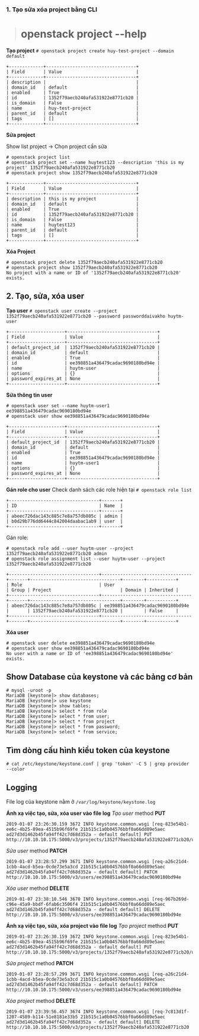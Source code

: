 
### 1. Tạo sửa xóa project bằng CLI
># openstack project --help

**Tạo project**
`# openstack project create huy-test-project --domain default`

```
+-------------+----------------------------------+
| Field       | Value                            |
+-------------+----------------------------------+
| description |                                  |
| domain_id   | default                          |
| enabled     | True                             |
| id          | 1352f79aecb240afa531922e8771cb20 |
| is_domain   | False                            |
| name        | huy-test-project                 |
| parent_id   | default                          |
| tags        | []                               |
+-------------+----------------------------------+
```

**Sửa project**

Show list project -> Chọn project cần sửa 
```
# openstack project list 
# openstack project set --name huytest123 --description 'this is my project' 1352f79aecb240afa531922e8771cb20
# openstack project show 1352f79aecb240afa531922e8771cb20
```
```
+-------------+----------------------------------+
| Field       | Value                            |
+-------------+----------------------------------+
| description | this is my project               |
| domain_id   | default                          |
| enabled     | True                             |
| id          | 1352f79aecb240afa531922e8771cb20 |
| is_domain   | False                            |
| name        | huytest123                       |
| parent_id   | default                          |
| tags        | []                               |
+-------------+----------------------------------+
```

**Xóa Project**
```
# openstack project delete 1352f79aecb240afa531922e8771cb20
# openstack project show 1352f79aecb240afa531922e8771cb20
No project with a name or ID of '1352f79aecb240afa531922e8771cb20' exists.
```

## 2. Tạo, sửa, xóa user

**Tạo user**
`# openstack user create --project 1352f79aecb240afa531922e8771cb20 --password passworddaivakho huytm-user`
```
+---------------------+----------------------------------+
| Field               | Value                            |
+---------------------+----------------------------------+
| default_project_id  | 1352f79aecb240afa531922e8771cb20 |
| domain_id           | default                          |
| enabled             | True                             |
| id                  | ee398851a436479cadac9690180bd94e |
| name                | huytm-user                       |
| options             | {}                               |
| password_expires_at | None                             |
+---------------------+----------------------------------+
```

**Sửa thông tin user**
```
# openstack user set --name huytm-user1 ee398851a436479cadac9690180bd94e
# openstack user show ee398851a436479cadac9690180bd94e
```
```
+---------------------+----------------------------------+
| Field               | Value                            |
+---------------------+----------------------------------+
| default_project_id  | 1352f79aecb240afa531922e8771cb20 |
| domain_id           | default                          |
| enabled             | True                             |
| id                  | ee398851a436479cadac9690180bd94e |
| name                | huytm-user1                      |
| options             | {}                               |
| password_expires_at | None                             |
+---------------------+----------------------------------+
```

**Gán role cho user**
Check danh sách các role hiện tại
`# openstack role list`
```
+----------------------------------+-------+
| ID                               | Name  |
+----------------------------------+-------+
| abeec726dac143c885c7e8a757db805c | admin |
| b0d29b776dd6444c842004daabac1ab9 | user  |
+----------------------------------+-------+
```
Gán role:
```
# openstack role add --user huytm-user --project 1352f79aecb240afa531922e8771cb20 admin
# openstack role assignment list --user huytm-user --project 1352f79aecb240afa531922e8771cb20
```

```
+----------------------------------+----------------------------------+-------+----------------------------------+--------+-----------+
| Role                             | User                             | Group | Project                          | Domain | Inherited |
+----------------------------------+----------------------------------+-------+----------------------------------+--------+-----------+
| abeec726dac143c885c7e8a757db805c | ee398851a436479cadac9690180bd94e |       | 1352f79aecb240afa531922e8771cb20 |        | False     |
+----------------------------------+----------------------------------+-------+----------------------------------+--------+-----------+

```

**Xóa user**

```
# openstack user delete ee398851a436479cadac9690180bd94e
# openstack user show ee398851a436479cadac9690180bd94e
No user with a name or ID of 'ee398851a436479cadac9690180bd94e' exists.
```

## Show Database của keystone và các bảng cơ bản
```
# mysql -uroot -p
MariaDB [keystone]> show databases;
MariaDB [keystone]> use keystone
MariaDB [keystone]> show tables;
MariaDB [keystone]> select * from role
MariaDB [keystone]> select * from user;
MariaDB [keystone]> select * from project
MariaDB [keystone]> select * from password;
MariaDB [keystone]> select * from service;
```

## Tìm dòng cấu hình kiểu token của keystone
`# cat /etc/keystone/keystone.conf | grep 'token' -C 5 | grep provider --color`

## Logging

File log của keystone nằm ở `/var/log/keystone/keystone.log`

**Ánh xạ việc tạo, sửa, xóa user vào file log**
_Tạo user_ method **PUT**
```
2019-01-07 23:26:30.159 3672 INFO keystone.common.wsgi [req-823e54b1-ee6c-4b25-89ea-4515b96f69fe 21b515c1a0b04576bbf0a66dd89e5aec ad27d3d1462b45fa94ff42c7d68d352a - default default] PUT http://10.10.10.175:5000/v3/projects/1352f79aecb240afa531922e8771cb20/users/ee398851a436479cadac9690180bd94e/roles/abeec726dac143c885c7e8a757db805c
```

_Sửa user_ method **PATCH**

```
2019-01-07 23:28:57.299 3671 INFO keystone.common.wsgi [req-a26c21d4-1cbb-4acd-b5ea-0cde73e5a3cd 21b515c1a0b04576bbf0a66dd89e5aec ad27d3d1462b45fa94ff42c7d68d352a - default default] PATCH http://10.10.10.175:5000/v3/users/ee398851a436479cadac9690180bd94e
```

_Xóa user_ method **DELETE**

```
2019-01-07 23:38:10.546 3670 INFO keystone.common.wsgi [req-967b269d-c96e-45a9-bbdf-6fab6c3506f4 21b515c1a0b04576bbf0a66dd89e5aec ad27d3d1462b45fa94ff42c7d68d352a - default default] DELETE http://10.10.10.175:5000/v3/users/ee398851a436479cadac9690180bd94e
```
**Ánh xạ việc tạo, sửa, xóa project vào file log**
_Tạo project_ method **PUT**
```
2019-01-07 23:26:30.159 3672 INFO keystone.common.wsgi [req-823e54b1-ee6c-4b25-89ea-4515b96f69fe 21b515c1a0b04576bbf0a66dd89e5aec ad27d3d1462b45fa94ff42c7d68d352a - default default] PUT http://10.10.10.175:5000/v3/projects/1352f79aecb240afa531922e8771cb20/users/ee398851a436479cadac9690180bd94e/roles/abeec726dac143c885c7e8a757db805c
```

_Sửa project_ method **PATCH**

```
2019-01-07 23:28:57.299 3671 INFO keystone.common.wsgi [req-a26c21d4-1cbb-4acd-b5ea-0cde73e5a3cd 21b515c1a0b04576bbf0a66dd89e5aec ad27d3d1462b45fa94ff42c7d68d352a - default default] PATCH http://10.10.10.175:5000/v3/users/ee398851a436479cadac9690180bd94e
```

_Xóa project_ method **DELETE**

```
2019-01-07 23:39:56.457 3674 INFO keystone.common.wsgi [req-7c813d1f-1207-4589-b114-51e8181e33b5 21b515c1a0b04576bbf0a66dd89e5aec ad27d3d1462b45fa94ff42c7d68d352a - default default] DELETE http://10.10.10.175:5000/v3/projects/1352f79aecb240afa531922e8771cb20
```
